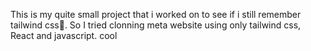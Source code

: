 This is my quite small project that i worked on to see if i still remember tailwind css🌚.
So I tried clonning meta website using only tailwind css, React and javascript.
cool 